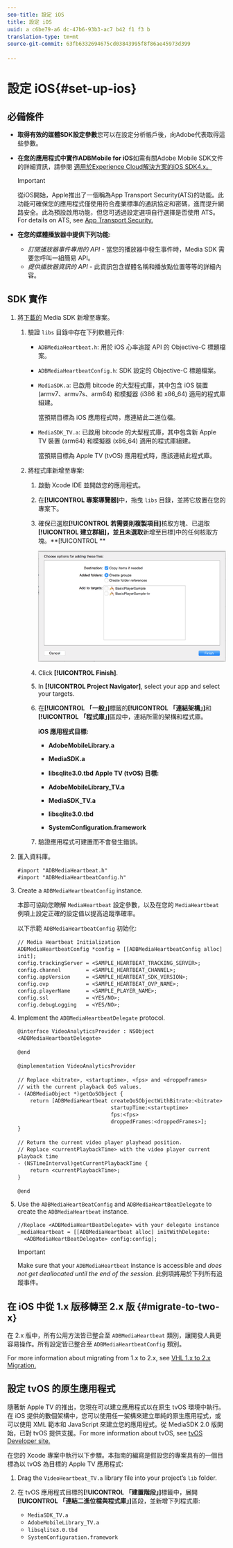 ```yaml
---
seo-title: 設定 iOS
title: 設定 iOS
uuid: a c6be79-a6 dc-47b6-93b3-ac7 b42 f1 f3 b
translation-type: tm+mt
source-git-commit: 63fb6332694675cd03843995f8f86ae45973d399

---
```



# 設定 iOS{#set-up-ios}

## 必備條件

* **取得有效的媒體SDK設定參數**&#x200B;您可以在設定分析帳戶後，向Adobe代表取得這些參數。
* **在您的應用程式中實作ADBMobile
for iOS**&#x200B;如需有關Adobe Mobile SDK文件的詳細資訊，請參閱 [適用於Experience Cloud解決方案的iOS SDK4.x。](https://marketing.adobe.com/resources/help/en_US/mobile/ios/)

   >[!IMPORTANT]
   >
   >從iOS開始，Apple推出了一個稱為App Transport Security(ATS)的功能。此功能可確保您的應用程式僅使用符合產業標準的通訊協定和密碼，進而提升網路安全。此為預設啟用功能，但您可透過設定選項自行選擇是否使用 ATS。For details on ATS, see [App Transport Security.](https://marketing.adobe.com/resources/help/en_US/mobile/ios/app_transport_security.html)

* **在您的媒體播放器中提供下列功能:**

   * _訂閱播放器事件專用的 API_ - 當您的播放器中發生事件時，Media SDK 需要您呼叫一組簡易 API。
   * _提供播放器資訊的 API_ - 此資訊包含媒體名稱和播放點位置等等的詳細內容。

## SDK 實作

1. 將[下載的](../../sdk-implement/download-sdks.md#section_551A10AD7880426BB29AE52482BB4211) Media SDK 新增至專案。

   1. 驗證 `libs` 目錄中存在下列軟體元件:

      * `ADBMediaHeartbeat.h`: 用於 iOS 心率追蹤 API 的 Objective-C 標題檔案。
      * `ADBMediaHeartbeatConfig.h`: SDK 設定的 Objective-C 標題檔案。
      * `MediaSDK.a`: 已啟用 bitcode 的大型程式庫，其中包含 iOS 裝置 (armv7、armv7s、arm64) 和模擬器 (i386 和 x86_64) 適用的程式庫組建。

         當預期目標為 iOS 應用程式時，應連結此二進位檔。

      * `MediaSDK_TV.a`: 已啟用 bitcode 的大型程式庫，其中包含新 Apple TV 裝置 (arm64) 和模擬器 (x86_64) 適用的程式庫組建。

         當預期目標為 Apple TV (tvOS) 應用程式時，應該連結此程式庫。
   1. 將程式庫新增至專案:

      1. 啟動 Xcode IDE 並開啟您的應用程式。
      1. 在&#x200B;**[!UICONTROL 專案導覽器]**&#x200B;中，拖曳 `libs` 目錄，並將它放置在您的專案下。

      1. 確保已選取&#x200B;**[!UICONTROL 若需要則複製項目]**&#x200B;核取方塊、已選取&#x200B;**[!UICONTROL 建立群組]，並且未選取**&#x200B;新增至目標]中的任何核取方塊。**[!UICONTROL **

         ![](assets/choose-options_ios.png)

      1. Click **[!UICONTROL Finish]**.
      1. In **[!UICONTROL Project Navigator]**, select your app and select your targets.
      1. 在&#x200B;**[!UICONTROL 「一般」]**&#x200B;標籤的&#x200B;**[!UICONTROL 「連結架構」]**&#x200B;和&#x200B;**[!UICONTROL 「程式庫」]**&#x200B;區段中，連結所需的架構和程式庫。

         **iOS 應用程式目標:**

         * **AdobeMobileLibrary.a**
         * **MediaSDK.a**
         * **libsqlite3.0.tbd**
         **Apple TV (tvOS) 目標:**

         * **AdobeMobileLibrary_TV.a**
         * **MediaSDK_TV.a**
         * **libsqlite3.0.tbd**
         * **SystemConfiguration.framework**
      1. 驗證應用程式可建置而不會發生錯誤。




1. 匯入資料庫。

   ```
   #import "ADBMediaHeartbeat.h" 
   #import "ADBMediaHeartbeatConfig.h" 
   ```

1. Create a `ADBMediaHeartbeatConfig` instance.

   本節可協助您瞭解 `MediaHeartbeat` 設定參數，以及在您的 `MediaHeartbeat` 例項上設定正確的設定值以提高追蹤準確率。

   以下示範 `ADBMediaHeartbeatConfig` 初始化:

   ```
   // Media Heartbeat Initialization 
   ADBMediaHeartbeatConfig *config = [[ADBMediaHeartbeatConfig alloc] init]; 
   config.trackingServer = <SAMPLE_HEARTBEAT_TRACKING_SERVER>; 
   config.channel        = <SAMPLE_HEARTBEAT_CHANNEL>; 
   config.appVersion     = <SAMPLE_HEARTBEAT_SDK_VERSION>; 
   config.ovp            = <SAMPLE_HEARTBEAT_OVP_NAME>; 
   config.playerName     = <SAMPLE_PLAYER_NAME>; 
   config.ssl            = <YES/NO>; 
   config.debugLogging   = <YES/NO>; 
   ```

1. Implement the `ADBMediaHeartbeatDelegate` protocol.

   ```
   @interface VideoAnalyticsProvider : NSObject <ADBMediaHeartbeatDelegate> 
   
   @end 
   
   @implementation VideoAnalyticsProvider 
   
   // Replace <bitrate>, <startuptime>, <fps> and <droppeFrames>  
   // with the current playback QoS values. 
   - (ADBMediaObject *)getQoSObject { 
       return [ADBMediaHeartbeat createQoSObjectWithBitrate:<bitrate>  
                                 startupTime:<startuptime>   
                                 fps:<fps>  
                                 droppedFrames:<droppedFrames>]; 
   } 
   
   // Return the current video player playhead position. 
   // Replace <currentPlaybackTime> with the video player current playback time 
   - (NSTimeInterval)getCurrentPlaybackTime { 
       return <currentPlaybackTime>; 
   } 
   
   @end
   ```

1. Use the `ADBMediaHeartBeatConfig` and `ADBMediaHeartBeatDelegate` to create the `ADBMediaHeartbeat` instance.

   ```
   //Replace <ADBMediaHeartBeatDelegate> with your delegate instance 
   _mediaHeartbeat = [[ADBMediaHeartbeat alloc] initWithDelegate: 
     <ADBMediaHeartBeatDelegate> config:config];
   ```

   >[!IMPORTANT]
   >
   >Make sure that your `ADBMediaHeartbeat` instance is accessible and *does not get deallocated until the end of the session*. 此例項將用於下列所有追蹤事件。

## 在 iOS 中從 1.x 版移轉至 2.x 版 {#migrate-to-two-x}

在 2.x 版中，所有公用方法皆已整合至 `ADBMediaHeartbeat` 類別，讓開發人員更容易操作。所有設定皆已整合至 `ADBMediaHeartbeatConfig` 類別。

For more information about migrating from 1.x to 2.x, see [VHL 1.x to 2.x Migration.](../../sdk-implement/va-1x-to-2x/mig-1x-2x-overview.md)

## 設定 tvOS 的原生應用程式

隨著新 Apple TV 的推出，您現在可以建立應用程式以在原生 tvOS 環境中執行。在 iOS 提供的數個架構中，您可以使用任一架構來建立單純的原生應用程式，或可以使用 XML 範本和 JavaScript 來建立您的應用程式。從 MediaSDK 2.0 版開始，已對 tvOS 提供支援。For more information about tvOS, see [tvOS Developer site.](https://developer.apple.com/tvos/documentation/)

在您的 Xcode 專案中執行以下步驟。本指南的編寫是假設您的專案具有的一個目標為以 tvOS 為目標的 Apple TV 應用程式:

1. Drag the `VideoHeartbeat_TV.a` library file into your project’s `lib` folder.

1. 在 tvOS 應用程式目標的&#x200B;**[!UICONTROL 「建置階段」]**&#x200B;標籤中，展開&#x200B;**[!UICONTROL 「連結二進位檔與程式庫」]**&#x200B;區段，並新增下列程式庫:

   * `MediaSDK_TV.a`
   * `AdobeMobileLibrary_TV.a`
   * `libsqlite3.0.tbd`
   * `SystemConfiguration.framework`

